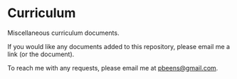 # Curriculum

Miscellaneous curriculum documents.

If you would like any documents added to this repository, please email me a link (or the document).

To reach me with any requests, please email me at <pbeens@gmail.com>.
